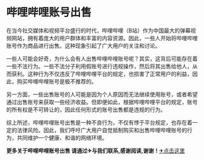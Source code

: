 # 哔哩哔哩账号出售

在当今社交媒体和视频平台盛行的时代，哔哩哔哩（B站）作为中国最大的弹幕视频网站，拥有着庞大的用户群体和丰富的内容资源。因此，一些人开始将哔哩哔哩账号作为商品进行出售。这种现象引起了广大用户的关注和讨论。

一些人可能会好奇，为什么会有人出售哔哩哔哩账号呢？其实，这背后可能存在着一些不法行为。一些不法分子利用假账号进行违规操作，然后将其出售给他人，从而获利。这种行为不仅违反了哔哩哔哩平台的规定，也损害了正常用户的利益，因此，购买哔哩哔哩账号是极不推荐的。

另一方面，一些出售账号的人可能是因为个人原因而无法继续使用账号，或者希望通过出售账号来获取一些经济收益。但即便如此，根据哔哩哔哩平台的规定，账号的所有权是不可转让的，因此任何形式的账号出售都是违规的行为。

综上所述，哔哩哔哩账号出售是一种不良行为，不仅有悖于平台规定，也存在着一定的法律风险。因此，我们呼吁广大用户自觉抵制购买和出售哔哩哔哩账号的行为，共同维护一个健康、和谐的网络环境。

**更多关于哔哩哔哩账号出售 请通过✈与我们联系,感谢阅读,谢谢！**[✈点击这里](https://t.me/lm66bot)